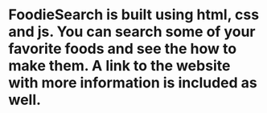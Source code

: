 # FoodieSearch is built using html, css and js. You can search some of your favorite foods and see the how to make them. A link to the website with more information is included as well.
